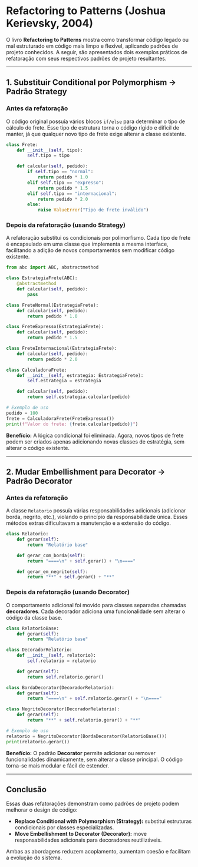 # Refactoring to Patterns (Joshua Kerievsky, 2004)

O livro **Refactoring to Patterns** mostra como transformar código legado ou mal estruturado em código mais limpo e flexível, aplicando padrões de projeto conhecidos.
A seguir, são apresentados dois exemplos práticos de refatoração com seus respectivos padrões de projeto resultantes.

---

## 1. Substituir Conditional por Polymorphism → Padrão **Strategy**

### Antes da refatoração

O código original possuía vários blocos `if/else` para determinar o tipo de cálculo do frete.
Esse tipo de estrutura torna o código rígido e difícil de manter, já que qualquer novo tipo de frete exige alterar a classe existente.

```python
class Frete:
    def __init__(self, tipo):
        self.tipo = tipo

    def calcular(self, pedido):
        if self.tipo == "normal":
            return pedido * 1.0
        elif self.tipo == "expresso":
            return pedido * 1.5
        elif self.tipo == "internacional":
            return pedido * 2.0
        else:
            raise ValueError("Tipo de frete inválido")
```

### Depois da refatoração (usando Strategy)

A refatoração substitui os condicionais por polimorfismo.
Cada tipo de frete é encapsulado em uma classe que implementa a mesma interface, facilitando a adição de novos comportamentos sem modificar código existente.

```python
from abc import ABC, abstractmethod

class EstrategiaFrete(ABC):
    @abstractmethod
    def calcular(self, pedido):
        pass

class FreteNormal(EstrategiaFrete):
    def calcular(self, pedido):
        return pedido * 1.0

class FreteExpresso(EstrategiaFrete):
    def calcular(self, pedido):
        return pedido * 1.5

class FreteInternacional(EstrategiaFrete):
    def calcular(self, pedido):
        return pedido * 2.0

class CalculadoraFrete:
    def __init__(self, estrategia: EstrategiaFrete):
        self.estrategia = estrategia

    def calcular(self, pedido):
        return self.estrategia.calcular(pedido)

# Exemplo de uso
pedido = 100
frete = CalculadoraFrete(FreteExpresso())
print(f"Valor do frete: {frete.calcular(pedido)}")
```

**Benefício:**
A lógica condicional foi eliminada. Agora, novos tipos de frete podem ser criados apenas adicionando novas classes de estratégia, sem alterar o código existente.

---

## 2. Mudar Embellishment para Decorator → Padrão **Decorator**

### Antes da refatoração

A classe `Relatorio` possuía várias responsabilidades adicionais (adicionar borda, negrito, etc.), violando o princípio da responsabilidade única.
Esses métodos extras dificultavam a manutenção e a extensão do código.

```python
class Relatorio:
    def gerar(self):
        return "Relatório base"

    def gerar_com_borda(self):
        return "====\n" + self.gerar() + "\n===="

    def gerar_em_negrito(self):
        return "**" + self.gerar() + "**"
```

### Depois da refatoração (usando Decorator)

O comportamento adicional foi movido para classes separadas chamadas **decoradores**.
Cada decorador adiciona uma funcionalidade sem alterar o código da classe base.

```python
class RelatorioBase:
    def gerar(self):
        return "Relatório base"

class DecoradorRelatorio:
    def __init__(self, relatorio):
        self.relatorio = relatorio

    def gerar(self):
        return self.relatorio.gerar()

class BordaDecorator(DecoradorRelatorio):
    def gerar(self):
        return "====\n" + self.relatorio.gerar() + "\n===="

class NegritoDecorator(DecoradorRelatorio):
    def gerar(self):
        return "**" + self.relatorio.gerar() + "**"

# Exemplo de uso
relatorio = NegritoDecorator(BordaDecorator(RelatorioBase()))
print(relatorio.gerar())
```

**Benefício:**
O padrão **Decorator** permite adicionar ou remover funcionalidades dinamicamente, sem alterar a classe principal.
O código torna-se mais modular e fácil de estender.

---

## Conclusão

Essas duas refatorações demonstram como padrões de projeto podem melhorar o design de código:

* **Replace Conditional with Polymorphism (Strategy):** substitui estruturas condicionais por classes especializadas.
* **Move Embellishment to Decorator (Decorator):** move responsabilidades adicionais para decoradores reutilizáveis.

Ambas as abordagens reduzem acoplamento, aumentam coesão e facilitam a evolução do sistema.
